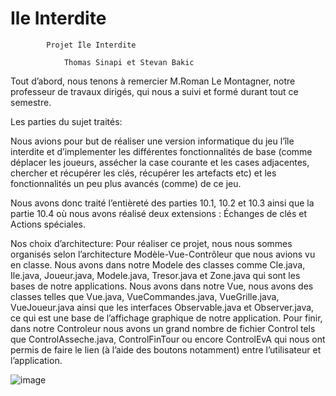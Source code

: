 # Ile Interdite

			Projet Île Interdite
				
				Thomas Sinapi et Stevan Bakic


Tout d’abord, nous tenons à remercier M.Roman Le Montagner, notre professeur de travaux dirigés, qui nous a suivi et formé durant tout ce semestre.


Les parties du sujet traités:

Nous avions pour but de réaliser une version informatique du jeu l’île interdite et d’implementer les différentes fonctionnalités de base (comme déplacer les joueurs, assécher la case courante et les cases adjacentes, chercher et récupérer les clés,  récupérer les artefacts etc) et les fonctionnalités un peu plus avancés (comme) de ce jeu.

Nous avons donc traité l’entièreté des parties 10.1, 10.2 et 10.3 ainsi que la partie 10.4 où nous avons réalisé deux extensions : Échanges de clés et Actions spéciales.

Nos choix d’architecture:
Pour réaliser ce projet, nous nous sommes organisés selon l’architecture Modèle-Vue-Contrôleur que nous avions vu en classe.
Nous avons dans notre Modele des classes comme Cle.java, Ile.java, Joueur.java, Modele.java, Tresor.java et Zone.java qui sont les bases de notre applications. 
Nous avons dans notre Vue, nous avons des classes telles que Vue.java, VueCommandes.java, VueGrille.java, VueJoueur.java ainsi que les interfaces Observable.java et Observer.java, ce qui est une base de l’affichage graphique de notre application.
Pour finir, dans notre Controleur nous avons un grand nombre de fichier Control tels que ControlAsseche.java, ControlFinTour ou encore ControlEvA qui nous ont permis de faire le lien (à l’aide des boutons notamment) entre l’utilisateur et l’application.

![image](https://user-images.githubusercontent.com/98402313/164998193-55fea356-4cab-4166-8801-9415919fbe99.png)


